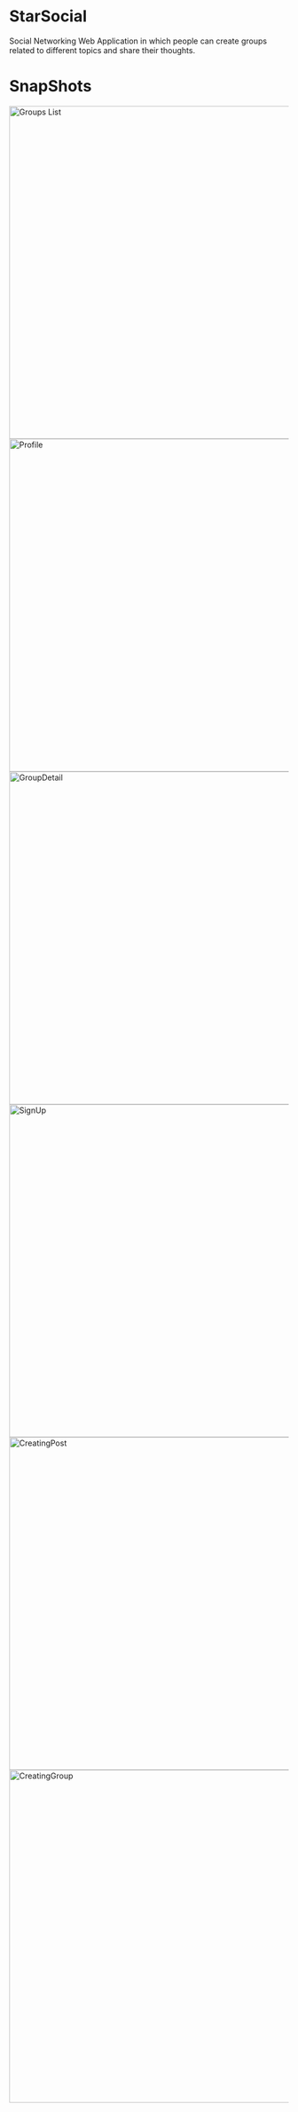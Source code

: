 # StarSocial
Social Networking Web Application in which people can create groups related to different topics and share their thoughts.
<br />

# SnapShots
<p>
<img src="https://user-images.githubusercontent.com/74519836/133636743-a7a3e18f-bb72-43b8-bf71-4333645a0e67.png" alt="Groups List" width="600">
<img src="https://user-images.githubusercontent.com/74519836/133638317-6d505b9a-1bde-472f-a997-8baf8805c0db.png" alt="Profile" width="600">
<img src="https://user-images.githubusercontent.com/74519836/133638786-c2ebb51c-9966-4a11-a065-2303e979220e.png" alt="GroupDetail" width="600">
<img src="https://user-images.githubusercontent.com/74519836/133638923-b524ecd5-130a-4ca6-b8b9-20dc5e653a7c.png" alt="SignUp" width="600">
<img src="https://user-images.githubusercontent.com/74519836/133639041-c6caedbf-c9b7-4179-b8da-fada0cad0682.png" alt="CreatingPost" width="600">
<img src="https://user-images.githubusercontent.com/74519836/133639184-67c3e0ad-1531-4bf6-bbcd-23f357f68521.png" alt="CreatingGroup" width="600">
</p>
